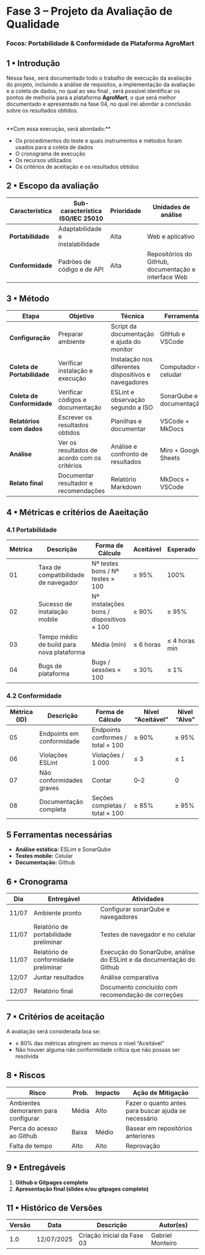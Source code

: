 # Fase 3 – Projeto da Avaliação de Qualidade  
### Focos: Portabilidade & Conformidade da Plataforma **AgroMart**

## 1 ▪ Introdução

Nessa fase, será documentado todo o trabalho de execução da avaliação do projeto, incluindo a análise de requisitos, a implementação da avaliação e a coleta de dados, no qual ao seu final , será possível identificar os pontos de melhoria para a plataforma **AgroMart**, o que será melhor documentado e apresentado na fase 04, no qual irei abordar a conclusão sobre os resultados obtidos.

<br>
**Com essa execução, será abordado:**

- Os procedimentos do teste e quais instrumentos e métodos foram usados para a coleta de dados
- O cronograma de execução
- Os recursos utilizados
- Os critérios de aceitação e os resultados obtidos

## 2 ▪ Escopo da avaliação

| Característica | Sub-característica ISO/IEC 25010 | Prioridade | Unidades de análise |
|----------------|----------------------------------|-----------|----------------------|
| **Portabilidade** | Adaptabilidade e instalabilidade| Alta | Web e aplicativo |
| **Conformidade** | Padrões de código e de API | Alta | Repositórios do GitHub, documentação e interface Web |

## 3 ▪ Método

| Etapa | Objetivo | Técnica | Ferramenta|
|-------|----------|---------|-----------------------|
| **Configuração** | Preparar ambiente  | Script da documentação e ajuda do monitor | GitHub e VSCode |
| **Coleta de Portabilidade** | Verificar instalação e execução | Instalação nos diferentes dispositivos e navegadores | Computador e celudar |
| **Coleta de Conformidade** | Verificar códigos e documentação | ESLint e observação segundo a ISO | SonarQube e documentação |
| **Relatórios com dados** | Escrever os resultados obtidos | Planilhas e documentar | VSCode + MkDocs |
| **Análise** | Ver os resultados de acordo com os critérios | Análise e confronto de resultados | Miro + Google Sheets |
| **Relato final** | Documentar resultador e recomendações | Relatório Markdown| MkDocs + VSCode|

## 4 ▪ Métricas e critérios de Aaeitação

### 4.1 Portabilidade  

| Métrica | Descrição | Forma de Cálculo | Aceitável | Esperado |
|--------------|-----------|------------------|------------------|--------------|
| 01 | Taxa de compatibilidade de navegador | Nº testes bons / Nº testes × 100 | ≥ 95% | 100% |
| 02 | Sucesso de instalação mobile | Nº instalações bons / dispositivos × 100 | ≥ 90% | ≥ 95% |
| 03 | Tempo médio de build para nova plataforma | Média (min) | ≤ 6 horas | ≤ 4 horas min |
| 04 | Bugs de plataforma | Bugs / sessões × 100 | ≤ 30% | ≤ 1% |

### 4.2 Conformidade  

| Métrica (ID) | Descrição | Forma de Cálculo | Nível “Aceitável” | Nível “Alvo” |
|--------------|-----------|------------------|------------------|--------------|
| 05 | Endpoints em conformidade | Endpoints conformes / total × 100 | ≥ 90% | ≥ 95% |
| 06 | Violações ESLint | Violações / 1 000  | ≤ 3 | ≤ 1 |
| 07 | Não conformidades graves| Contar | 0–2 | 0 |
| 08 | Documentação completa | Seções completas / total × 100 | ≥ 85% | ≥ 95% |

## 5 Ferramentas necessárias

* **Análise estática:** ESLint e SonarQube    
* **Testes mobile:** Celular 
* **Documentação:** Github 

## 6 ▪ Cronograma

| Dia | Entregável  | Atividades |
|--------|------------------|-----------|
| 11/07 | Ambiente pronto | Configurar sonarQube e navegadores |
| 11/07 | Relatório de portabilidade preliminar | Testes de navegador e no celular |
| 11/07 | Relatório de conformidade preliminar | Execução do SonarQube, análise do ESLint e da documentação do Github |
| 12/07 | Juntar resultados | Análise comparativa |
| 12/07 | Relatório final | Documento concluído com recomendação de correções |

## 7 ▪ Critérios de aceitação

A avaliação será considerada boa se:  

* ≥ 80% das métricas atingirem ao menos o nível “Aceitável”  
* Não houver alguma não conformidade crítica que não possas ser resolvida

## 8 ▪ Riscos

| Risco | Prob. | Impacto | Ação de Mitigação |
|-------|-------|---------|-------------------|
| Ambientes demorarem para configurar | Média | Alto | Fazer o quanto antes para buscar ajuda se necessário |
| Perca do acesso ao Github | Baixa | Médio | Basear em repositórios anteriores |
| Falta de tempo | Alto | Alto | Reprovação |

## 9 ▪ Entregáveis

1. **Github e Gitpages completo** 
2. **Apresentação final (slides e/ou gitpages completo)**

## 11 ▪ Histórico de Versões

| Versão | Data | Descrição | Autor(es) | 
|--------|------|-----------|-----------|
| 1.0 | 12/07/2025 | Criação inicial da Fase 03 | Gabriel Monteiro |